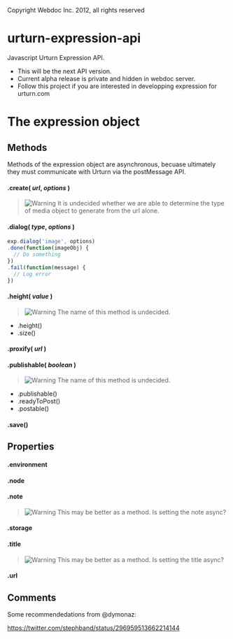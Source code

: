 [warning]: https://access.redhat.com/knowledge/docs/resources/docs/en-US/JBoss_Operations_Network/3.1/html-single/Admin_Setting_up_Monitoring_Alerts_and_Operations/images/warning-icon.png  "Warning"

Copyright Webdoc Inc. 2012, all rights reserved

urturn-expression-api
=====================

Javascript Urturn Expression API.

* This will be the next API version. 
* Current alpha release is private and hidden in webdoc server.
* Follow this project if you are interested in developping expression for urturn.com


# The expression object

## Methods

Methods of the expression object are asynchronous, becuase ultimately they must communicate with Urturn via the postMessage API. 


#### .create( _url_, _options_ )

> ![][warning] It is undecided whether we are able to determine the type of media object to generate from the url alone.


#### .dialog( _type_, _options_ )

```js
exp.dialog('image', options)
.done(function(imageObj) {
  // Do something
})
.fail(function(message) {
  // Log error
})
```

#### .height( _value_ )

> ![][warning] The name of this method is undecided.
* .height()
* .size()


#### .proxify( _url_ )


#### .publishable( _boolean_ )

> ![][warning] The name of this method is undecided.
* .publishable()
* .readyToPost()
* .postable()


#### .save()



## Properties

#### .environment


#### .node


#### .note

> ![][warning] This may be better as a method. Is setting the note async?


#### .storage


#### .title

> ![][warning] This may be better as a method. Is setting the title async?


#### .url


## Comments

Some recommendedations from @dymonaz:

https://twitter.com/stephband/status/296959513662214144
